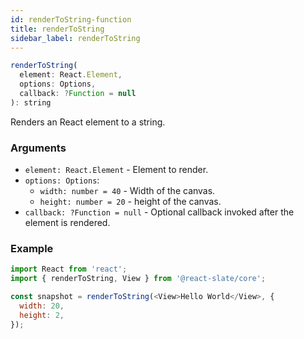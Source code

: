 ```yaml
---
id: renderToString-function
title: renderToString
sidebar_label: renderToString
---
```


```js
renderToString(
  element: React.Element,
  options: Options,
  callback: ?Function = null
): string
```

Renders an React element to a string.

### Arguments

* `element: React.Element` - Element to render.
* `options: Options`:
  * `width: number = 40` - Width of the canvas.
  * `height: number = 20` - height of the canvas.
* `callback: ?Function = null` - Optional callback invoked after the element is rendered.

### Example

```js
import React from 'react';
import { renderToString, View } from '@react-slate/core';

const snapshot = renderToString(<View>Hello World</View>, {
  width: 20,
  height: 2,
});
```
